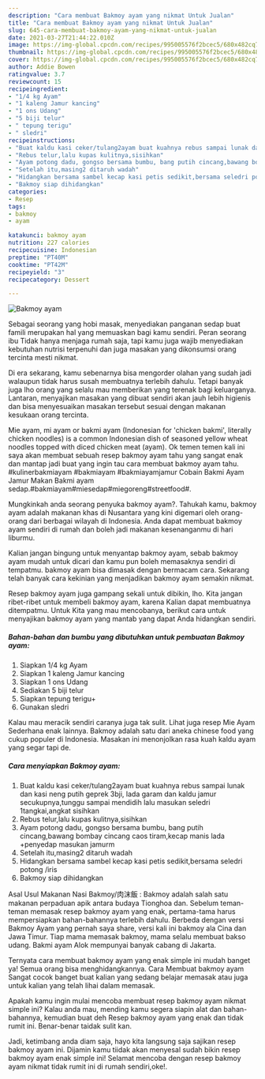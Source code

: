 ```yaml
---
description: "Cara membuat Bakmoy ayam yang nikmat Untuk Jualan"
title: "Cara membuat Bakmoy ayam yang nikmat Untuk Jualan"
slug: 645-cara-membuat-bakmoy-ayam-yang-nikmat-untuk-jualan
date: 2021-03-27T21:44:22.010Z
image: https://img-global.cpcdn.com/recipes/995005576f2bcec5/680x482cq70/bakmoy-ayam-foto-resep-utama.jpg
thumbnail: https://img-global.cpcdn.com/recipes/995005576f2bcec5/680x482cq70/bakmoy-ayam-foto-resep-utama.jpg
cover: https://img-global.cpcdn.com/recipes/995005576f2bcec5/680x482cq70/bakmoy-ayam-foto-resep-utama.jpg
author: Addie Bowen
ratingvalue: 3.7
reviewcount: 15
recipeingredient:
- "1/4 kg Ayam"
- "1 kaleng Jamur kancing"
- "1 ons Udang"
- "5 biji telur"
- " tepung terigu"
- " sledri"
recipeinstructions:
- "Buat kaldu kasi ceker/tulang2ayam buat kuahnya rebus sampai lunak dan kasi neng putih geprek 3bji, lada garam dan kaldu jamur secukupnya,tunggu sampai mendidih lalu masukan seledri 1tangkai,angkat sisihkan"
- "Rebus telur,lalu kupas kulitnya,sisihkan"
- "Ayam potong dadu, gongso bersama bumbu, bang putih cincang,bawang bombay cincang caos tiram,kecap manis lada +penyedap masukan jamurm"
- "Setelah itu,masing2 ditaruh wadah"
- "Hidangkan bersama sambel kecap kasi petis sedikit,bersama seledri potong /iris"
- "Bakmoy siap dihidangkan"
categories:
- Resep
tags:
- bakmoy
- ayam

katakunci: bakmoy ayam 
nutrition: 227 calories
recipecuisine: Indonesian
preptime: "PT40M"
cooktime: "PT42M"
recipeyield: "3"
recipecategory: Dessert

---
```



![Bakmoy ayam](https://img-global.cpcdn.com/recipes/995005576f2bcec5/680x482cq70/bakmoy-ayam-foto-resep-utama.jpg)

Sebagai seorang yang hobi masak, menyediakan panganan sedap buat famili merupakan hal yang memuaskan bagi kamu sendiri. Peran seorang ibu Tidak hanya menjaga rumah saja, tapi kamu juga wajib menyediakan kebutuhan nutrisi terpenuhi dan juga masakan yang dikonsumsi orang tercinta mesti nikmat.

Di era  sekarang, kamu sebenarnya bisa mengorder olahan yang sudah jadi walaupun tidak harus susah membuatnya terlebih dahulu. Tetapi banyak juga lho orang yang selalu mau memberikan yang terenak bagi keluarganya. Lantaran, menyajikan masakan yang dibuat sendiri akan jauh lebih higienis dan bisa menyesuaikan masakan tersebut sesuai dengan makanan kesukaan orang tercinta. 

Mie ayam, mi ayam or bakmi ayam (Indonesian for &#39;chicken bakmi&#39;, literally chicken noodles) is a common Indonesian dish of seasoned yellow wheat noodles topped with diced chicken meat (ayam). Ok temen temen kali ini saya akan membuat sebuah resep bakmoy ayam tahu yang sangat enak dan mantap jadi buat yang ingin tau cara membuat bakmoy ayam tahu. #kulinerbakmiayam #bakmiayam #bakmiayamjamur Cobain Bakmi Ayam Jamur Makan Bakmi ayam sedap.#bakmiayam#miesedap#miegoreng#streetfood#.

Mungkinkah anda seorang penyuka bakmoy ayam?. Tahukah kamu, bakmoy ayam adalah makanan khas di Nusantara yang kini digemari oleh orang-orang dari berbagai wilayah di Indonesia. Anda dapat membuat bakmoy ayam sendiri di rumah dan boleh jadi makanan kesenanganmu di hari liburmu.

Kalian jangan bingung untuk menyantap bakmoy ayam, sebab bakmoy ayam mudah untuk dicari dan kamu pun boleh memasaknya sendiri di tempatmu. bakmoy ayam bisa dimasak dengan bermacam cara. Sekarang telah banyak cara kekinian yang menjadikan bakmoy ayam semakin nikmat.

Resep bakmoy ayam juga gampang sekali untuk dibikin, lho. Kita jangan ribet-ribet untuk membeli bakmoy ayam, karena Kalian dapat membuatnya ditempatmu. Untuk Kita yang mau mencobanya, berikut cara untuk menyajikan bakmoy ayam yang mantab yang dapat Anda hidangkan sendiri.

<!--inarticleads1-->

##### Bahan-bahan dan bumbu yang dibutuhkan untuk pembuatan Bakmoy ayam:

1. Siapkan 1/4 kg Ayam
1. Siapkan 1 kaleng Jamur kancing
1. Siapkan 1 ons Udang
1. Sediakan 5 biji telur
1. Siapkan  tepung terigu+
1. Gunakan  sledri


Kalau mau meracik sendiri caranya juga tak sulit. Lihat juga resep Mie Ayam Sederhana enak lainnya. Bakmoy adalah satu dari aneka chinese food yang cukup populer di Indonesia. Masakan ini menonjolkan rasa kuah kaldu ayam yang segar tapi de. 

<!--inarticleads2-->

##### Cara menyiapkan Bakmoy ayam:

1. Buat kaldu kasi ceker/tulang2ayam buat kuahnya rebus sampai lunak dan kasi neng putih geprek 3bji, lada garam dan kaldu jamur secukupnya,tunggu sampai mendidih lalu masukan seledri 1tangkai,angkat sisihkan
1. Rebus telur,lalu kupas kulitnya,sisihkan
1. Ayam potong dadu, gongso bersama bumbu, bang putih cincang,bawang bombay cincang caos tiram,kecap manis lada +penyedap masukan jamurm
1. Setelah itu,masing2 ditaruh wadah
1. Hidangkan bersama sambel kecap kasi petis sedikit,bersama seledri potong /iris
1. Bakmoy siap dihidangkan


Asal Usul Makanan Nasi Bakmoy/肉沫飯 : Bakmoy adalah salah satu makanan perpaduan apik antara budaya Tionghoa dan. Sebelum teman-teman memasak resep bakmoy ayam yang enak, pertama-tama harus mempersiapkan bahan-bahannya terlebih dahulu. Berbeda dengan versi Bakmoy Ayam yang pernah saya share, versi kali ini bakmoy ala Cina dan Jawa Timur. Tiap mama memasak bakmoy, mama selalu membuat bakso udang. Bakmi ayam Alok mempunyai banyak cabang di Jakarta. 

Ternyata cara membuat bakmoy ayam yang enak simple ini mudah banget ya! Semua orang bisa menghidangkannya. Cara Membuat bakmoy ayam Sangat cocok banget buat kalian yang sedang belajar memasak atau juga untuk kalian yang telah lihai dalam memasak.

Apakah kamu ingin mulai mencoba membuat resep bakmoy ayam nikmat simple ini? Kalau anda mau, mending kamu segera siapin alat dan bahan-bahannya, kemudian buat deh Resep bakmoy ayam yang enak dan tidak rumit ini. Benar-benar taidak sulit kan. 

Jadi, ketimbang anda diam saja, hayo kita langsung saja sajikan resep bakmoy ayam ini. Dijamin kamu tiidak akan menyesal sudah bikin resep bakmoy ayam enak simple ini! Selamat mencoba dengan resep bakmoy ayam nikmat tidak rumit ini di rumah sendiri,oke!.

